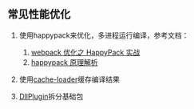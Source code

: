 ## 常见性能优化

1. 使用happypack来优化，多进程运行编译，参考文档：
    1. [webpack 优化之 HappyPack 实战](https://www.jianshu.com/p/b9bf995f3712)
    2. [happypack 原理解析](https://yq.aliyun.com/articles/67269)


2. 使用[cache-loader](https://www.webpackjs.com/loaders/cache-loader/)缓存编译结果

3. [DllPlugin](https://segmentfault.com/a/1190000015489489)拆分基础包